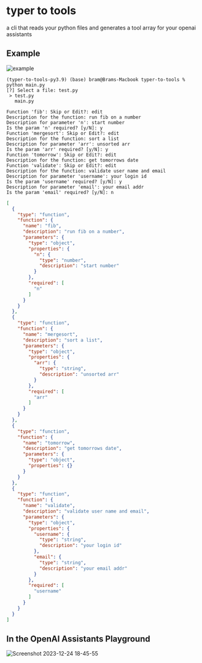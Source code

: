 
# typer to tools

a cli that reads your python files and generates a tool array for your openai assistants


## Example

![example](https://github.com/bramses/typer-to-tools/assets/3282661/3c43c8f9-c992-4eb1-bb8e-2fd6e554c35e)

```
(typer-to-tools-py3.9) (base) bram@Brams-Macbook typer-to-tools % python main.py
[?] Select a file: test.py
 > test.py
   main.py

Function 'fib': Skip or Edit?: edit
Description for the function: run fib on a number
Description for parameter 'n': start number
Is the param 'n' required? [y/N]: y
Function 'mergesort': Skip or Edit?: edit
Description for the function: sort a list
Description for parameter 'arr': unsorted arr
Is the param 'arr' required? [y/N]: y
Function 'tomorrow': Skip or Edit?: edit
Description for the function: get tomorrows date
Function 'validate': Skip or Edit?: edit
Description for the function: validate user name and email
Description for parameter 'username': your login id
Is the param 'username' required? [y/N]: y
Description for parameter 'email': your email addr
Is the param 'email' required? [y/N]: n
```

```json
[
  {
    "type": "function",
    "function": {
      "name": "fib",
      "description": "run fib on a number",
      "parameters": {
        "type": "object",
        "properties": {
          "n": {
            "type": "number",
            "description": "start number"
          }
        },
        "required": [
          "n"
        ]
      }
    }
  },
  {
    "type": "function",
    "function": {
      "name": "mergesort",
      "description": "sort a list",
      "parameters": {
        "type": "object",
        "properties": {
          "arr": {
            "type": "string",
            "description": "unsorted arr"
          }
        },
        "required": [
          "arr"
        ]
      }
    }
  },
  {
    "type": "function",
    "function": {
      "name": "tomorrow",
      "description": "get tomorrows date",
      "parameters": {
        "type": "object",
        "properties": {}
      }
    }
  },
  {
    "type": "function",
    "function": {
      "name": "validate",
      "description": "validate user name and email",
      "parameters": {
        "type": "object",
        "properties": {
          "username": {
            "type": "string",
            "description": "your login id"
          },
          "email": {
            "type": "string",
            "description": "your email addr"
          }
        },
        "required": [
          "username"
        ]
      }
    }
  }
]
```


## In the OpenAI Assistants Playground

![Screenshot 2023-12-24 18-45-55](https://github.com/The-Agentsmiths/typer-to-tools/assets/3282661/487606b6-6be3-4a2d-865e-66324c96e951)

